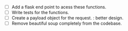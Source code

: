 - [ ] Add a flask end point to acess these functions.
- [ ] Write tests for the functions.
- [ ] Create a payload object for the request. : better design.
- [ ] Remove beautiful soup completely from the codebase.